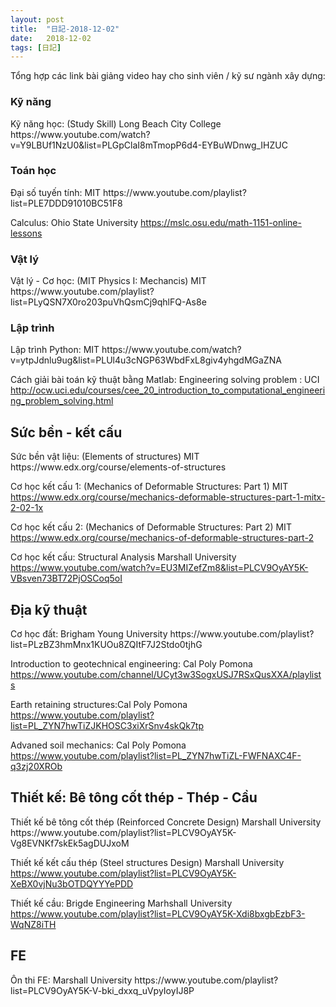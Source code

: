 ```yaml
---
layout: post
title:  "日記-2018-12-02"
date:   2018-12-02
tags: [日記]
---
```


Tổng hợp các link bài giảng video hay cho sinh viên / kỹ sư ngành xây dựng:

<h3 class="bottom_line"> Kỹ năng </h3>
Kỹ năng học: (Study Skill) Long Beach City College
https://www.youtube.com/watch?v=Y9LBUf1NzU0&list=PLGpClaI8mTmopP6d4-EYBuWDnwg_IHZUC

<h3 class="bottom_line"> Toán học </h3>
Đại số tuyến tính: MIT
https://www.youtube.com/playlist?list=PLE7DDD91010BC51F8

Calculus: Ohio State University
https://mslc.osu.edu/math-1151-online-lessons

<h3 class="bottom_line"> Vật lý </h3>
Vật lý - Cơ học: (MIT Physics I: Mechancis) MIT
https://www.youtube.com/playlist?list=PLyQSN7X0ro203puVhQsmCj9qhlFQ-As8e


<h3 class="bottom_line"> Lập trình </h3>
Lập trình Python: MIT
https://www.youtube.com/watch?v=ytpJdnlu9ug&list=PLUl4u3cNGP63WbdFxL8giv4yhgdMGaZNA

Cách giải bài toán kỹ thuật bằng Matlab: Engineering solving problem : UCI
http://ocw.uci.edu/courses/cee_20_introduction_to_computational_engineering_problem_solving.html


<h2 class="bottom_line"> Sức bền - kết cấu </h2>
Sức bền vật liệu: (Elements of structures) MIT
https://www.edx.org/course/elements-of-structures

Cơ học kết cấu 1: (Mechanics of Deformable Structures: Part 1) MIT
https://www.edx.org/course/mechanics-deformable-structures-part-1-mitx-2-02-1x

Cơ học kết cấu 2: (Mechanics of Deformable Structures: Part 2) MIT
https://www.edx.org/course/mechanics-of-deformable-structures-part-2

Cơ học kết cấu: Structural Analysis Marshall University
https://www.youtube.com/watch?v=EU3MIZefZm8&list=PLCV9OyAY5K-VBsven73BT72PjOSCoq5oI

<h2 class="bottom_line"> Địa kỹ thuật </h2>
Cơ học đất: Brigham Young University
https://www.youtube.com/playlist?list=PLzBZ3hmMnx1KUOu8ZQItF7J2Stdo0tjhG

Introduction to geotechnical engineering: Cal Poly Pomona
https://www.youtube.com/channel/UCyt3w3SogxUSJ7RSxQusXXA/playlists

Earth retaining structures:Cal Poly Pomona
https://www.youtube.com/playlist?list=PL_ZYN7hwTiZJKHOSC3xiXrSnv4skQk7tp

Advaned soil mechanics: Cal Poly Pomona
https://www.youtube.com/playlist?list=PL_ZYN7hwTiZL-FWFNAXC4F-q3zj20XROb


<h2 class="bottom_line"> Thiết kế: Bê tông cốt thép - Thép - Cầu </h2>
Thiết kế bê tông cốt thép (Reinforced Concrete Design) Marshall  University
https://www.youtube.com/playlist?list=PLCV9OyAY5K-Vg8EVNKf7skEk5agDUJxoM

Thiết kế kết cấu thép (Steel structures Design) Marshall University
https://www.youtube.com/playlist?list=PLCV9OyAY5K-XeBX0vjNu3bOTDQYYYePDD

Thiết kế cầu: Brigde Engineering Marhshall University
https://www.youtube.com/playlist?list=PLCV9OyAY5K-Xdi8bxgbEzbF3-WqNZ8iTH

<h2 class="bottom_line"> FE </h2>
Ôn thi FE: Marshall University
https://www.youtube.com/playlist?list=PLCV9OyAY5K-V-bki_dxxq_uVpyIoyIJ8P



